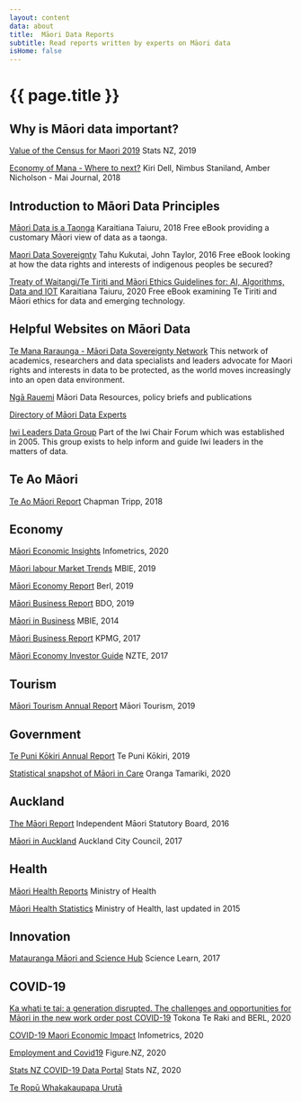 ```yaml
---
layout: content
data: about
title:  Māori Data Reports
subtitle: Read reports written by experts on Māori data
isHome: false
---
```


# {{ page.title }}

## Why is Māori data important?

[Value of the Census for Maori 2019](https://www.stats.govt.nz/assets/Uploads/Reports/Value-of-the-census-for-Maori/Value-of-the-census-for-Maori.pdf)
Stats NZ, 2019

[Economy of Mana - Where to next?](http://www.journal.mai.ac.nz/journal/mai-journal-2018-volume-7-issue-1)
Kiri Dell, Nimbus Staniland, Amber Nicholson - Mai Journal, 2018

## Introduction to Māori Data Principles

[Māori Data is a Taonga](https://www.taiuru.maori.nz/data-is-a-taonga/)
Karaitiana Taiuru, 2018
Free eBook providing a customary Māori view of data as a taonga.

[Maori Data Sovereignty](https://press.anu.edu.au/publications/series/centre-aboriginal-economic-policy-research-caepr/indigenous-data-sovereignty)
Tahu Kukutai, John Taylor, 2016
Free eBook looking at how the data rights and interests of indigenous peoples be secured? 

[Treaty of Waitangi/Te Tiriti and Māori Ethics Guidelines for: AI, Algorithms, Data and IOT](https://www.taiuru.maori.nz/tiritiethicalguide/)
Karaitiana Taiuru, 2020
Free eBook examining Te Tiriti and Māori ethics for data and emerging technology.

## Helpful Websites on Māori Data

[Te Mana Raraunga - Māori Data Sovereignty Network](https://www.temanararaunga.maori.nz/)
This network of academics, researchers and data specialists and leaders advocate for Maori rights and interests in data to be protected, as the world moves increasingly into an open data environment.

[Ngā Rauemi](https://www.temanararaunga.maori.nz/nga-rauemi)
Māori Data Resources, policy briefs and publications

[Directory of Māori Data Experts](https://www.temanararaunga.maori.nz/nga-matanga)

[Iwi Leaders Data Group](https://iwichairs.maori.nz/)
Part of the Iwi Chair Forum which was established in 2005. This group exists to help inform and guide Iwi leaders in the matters of data.  

## Te Ao Māori

[Te Ao Māori Report](https://www.chapmantripp.com/Publication%20PDFs/2018%20CT%20Te%20Ao%20Maori%20-%20English.pdf)
Chapman Tripp, 2018

## Economy

[Māori Economic Insights](https://www.infometrics.co.nz/product/maori-economic-insights/)
Infometrics, 2020

[Māori labour Market Trends](https://www.mbie.govt.nz/business-and-employment/employment-and-skills/labour-market-reports-data-and-analysis/other-labour-market-reports/maori-labour-market-trends/)
MBIE, 2019

[Māori Economy Report](https://berl.co.nz/research/understanding-maori-economy)
Berl, 2019

[Māori Business Report](https://www.bdo.nz/en-nz/insights/maori-business/bdo%E2%80%99s-2019-maori-business-report-the-key-takeaways)
BDO, 2019

[Māori in Business](https://www.mbie.govt.nz/assets/749791de0d/dec-2014-maori-in-business.pdf)
MBIE, 2014

[Māori Business Report](https://home.kpmg/nz/en/home/insights/2017/06/maui-rau-from-signal-to-action.html)
KPMG, 2017

[Māori Economy Investor Guide](https://www.nzte.govt.nz/about/news/news-and-features/maori-economy-investment-guide)
NZTE, 2017

## Tourism

[Māori Tourism Annual Report](https://maoritourism.co.nz/sites/default/files/J066464%20NZMT%202019%20Annual%20Report%20WEB%20NO%20FINANCIALS.pdf)
Māori Tourism, 2019

## Government

[Te Puni Kōkiri Annual Report](https://www.tpk.govt.nz/en/a-matou-mohiotanga/corporate-documents/purongoatau-annual-report-2019)
Te Puni Kōkiri, 2019

[Statistical snapshot of Māori in Care](https://www.occ.org.nz/assets/Uploads/20200116-OCC-StatisticalSnapshot.pdf)
Oranga Tamariki, 2020 

## Auckland

[The Māori Report](https://www.imsb.maori.nz/publications/the-maori-report/)
Independent Māori Statutory Board, 2016

[Māori in Auckland](https://www.aucklandcouncil.govt.nz/plans-projects-policies-reports-bylaws/our-plans-strategies/auckland-plan/about-the-auckland-plan/Pages/maori-tamaki-makaurau.aspx)
Auckland City Council, 2017

## Health

[Māori Health Reports](https://www.health.govt.nz/our-work/populations/maori-health)
Ministry of Health

[Māori Health Statistics](https://www.health.govt.nz/our-work/populations/maori-health/tatau-kahukura-maori-health-statistics)
Ministry of Health, last updated in 2015

## Innovation

[Matauranga Māori and Science Hub](https://www.sciencelearn.org.nz/resources/2545-matauranga-maori-and-science)
Science Learn, 2017

## COVID-19

[Ka whati te tai: a generation disrupted. The challenges and opportunities for Māori in the new work order post COVID-19](http://www.maorifutures.co.nz/wp-content/uploads/2020/06/Tokona-Te-Raki-Ka-whati-te-tai.pdf)
Tokona Te Raki and BERL, 2020

[COVID-19 Maori Economic Impact](https://static.infometrics.co.nz/Content/Infometrics_M%C4%81ori_Webinar_Slide_Pack_2020-05-05.pdf)
Infometrics, 2020

[Employment and Covid19](https://www.notion.so/natd/COVID-19-Job-Impacts-930f46b6cb934dd282f99007e310c010)
Figure.NZ, 2020

[Stats NZ COVID-19 Data Portal](https://www.stats.govt.nz/experimental/covid-19-data-portal)
Stats NZ, 2020

[Te Ropū Whakakaupapa Urutā](https://www.uruta.maori.nz/)